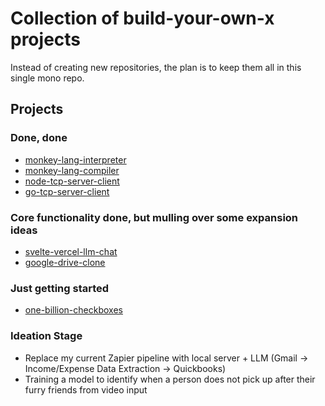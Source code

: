 # Collection of build-your-own-x projects

Instead of creating new repositories, the plan is to keep them all in this single mono repo.

## Projects

### Done, done

- [monkey-lang-interpreter](https://github.com/gnitnuj/monkey-lang-interpreter)
- [monkey-lang-compiler](https://github.com/gnitnuj/monkey-lang-compiler)
- [node-tcp-server-client](https://github.com/gnitnuj/build-my-own-x/tree/main/node-tcp-server-client)
- [go-tcp-server-client](https://github.com/gnitnuj/build-my-own-x/tree/main/go-tcp-server-client)

### Core functionality done, but mulling over some expansion ideas

- [svelte-vercel-llm-chat](https://github.com/gnitnuj/build-my-own-x/tree/main/svelte-vercel-llm-chat)
- [google-drive-clone](https://github.com/gnitnuj/google-drive-clone)

### Just getting started

- [one-billion-checkboxes](https://github.com/gnitnuj/build-my-own-x/tree/main/one-billion-checkboxes)

### Ideation Stage

- Replace my current Zapier pipeline with local server + LLM (Gmail -> Income/Expense Data Extraction -> Quickbooks)
- Training a model to identify when a person does not pick up after their furry friends from video input
